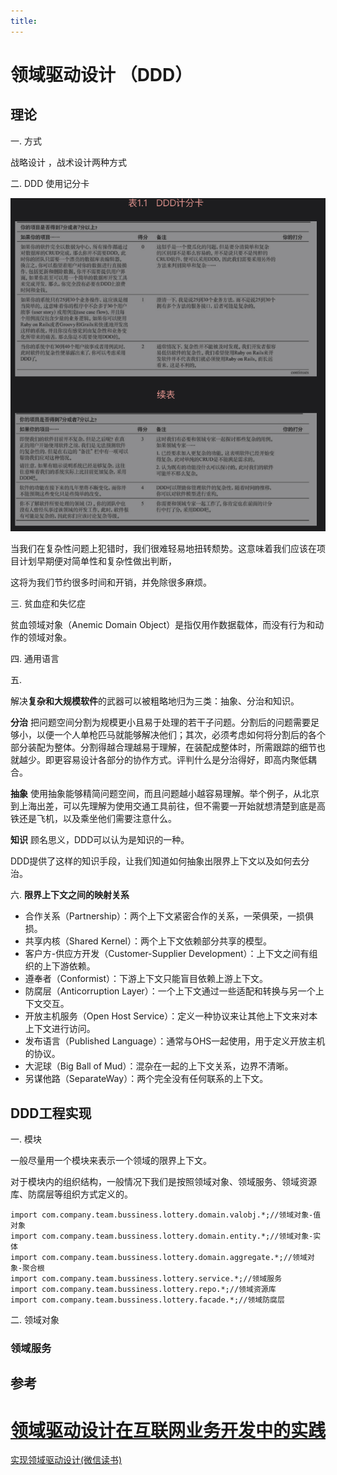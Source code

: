 ```yaml
---
title:
---
```

# 领域驱动设计 （DDD）

## 理论

一. 方式 

   战略设计 ，战术设计两种方式

二. DDD 使用记分卡

![image-20220120105119084](../../ImgSource/image-20220120105119084.png)

当我们在复杂性问题上犯错时，我们很难轻易地扭转颓势。这意味着我们应该在项目计划早期便对简单性和复杂性做出判断，

这将为我们节约很多时间和开销，并免除很多麻烦。

三. 贫血症和失忆症

贫血领域对象（Anemic Domain Object）是指仅用作数据载体，而没有行为和动作的领域对象。

四. 通用语言

五.

解决**复杂和大规模软件**的武器可以被粗略地归为三类：抽象、分治和知识。

**分治** 把问题空间分割为规模更小且易于处理的若干子问题。分割后的问题需要足够小，以便一个人单枪匹马就能够解决他们；其次，必须考虑如何将分割后的各个部分装配为整体。分割得越合理越易于理解，在装配成整体时，所需跟踪的细节也就越少。即更容易设计各部分的协作方式。评判什么是分治得好，即高内聚低耦合。

**抽象** 使用抽象能够精简问题空间，而且问题越小越容易理解。举个例子，从北京到上海出差，可以先理解为使用交通工具前往，但不需要一开始就想清楚到底是高铁还是飞机，以及乘坐他们需要注意什么。

**知识** 顾名思义，DDD可以认为是知识的一种。

DDD提供了这样的知识手段，让我们知道如何抽象出限界上下文以及如何去分治。

六. **限界上下文之间的映射关系**

- 合作关系（Partnership）：两个上下文紧密合作的关系，一荣俱荣，一损俱损。
- 共享内核（Shared Kernel）：两个上下文依赖部分共享的模型。
- 客户方-供应方开发（Customer-Supplier Development）：上下文之间有组织的上下游依赖。
- 遵奉者（Conformist）：下游上下文只能盲目依赖上游上下文。
- 防腐层（Anticorruption Layer）：一个上下文通过一些适配和转换与另一个上下文交互。
- 开放主机服务（Open Host Service）：定义一种协议来让其他上下文来对本上下文进行访问。
- 发布语言（Published Language）：通常与OHS一起使用，用于定义开放主机的协议。
- 大泥球（Big Ball of Mud）：混杂在一起的上下文关系，边界不清晰。
- 另谋他路（SeparateWay）：两个完全没有任何联系的上下文。

## DDD工程实现

一. 模块

一般尽量用一个模块来表示一个领域的限界上下文。

对于模块内的组织结构，一般情况下我们是按照领域对象、领域服务、领域资源库、防腐层等组织方式定义的。

```
import com.company.team.bussiness.lottery.domain.valobj.*;//领域对象-值对象
import com.company.team.bussiness.lottery.domain.entity.*;//领域对象-实体
import com.company.team.bussiness.lottery.domain.aggregate.*;//领域对象-聚合根
import com.company.team.bussiness.lottery.service.*;//领域服务
import com.company.team.bussiness.lottery.repo.*;//领域资源库
import com.company.team.bussiness.lottery.facade.*;//领域防腐层
```

二. 领域对象

### 领域服务



## 参考

# [领域驱动设计在互联网业务开发中的实践](https://tech.meituan.com/2017/12/22/ddd-in-practice.html)

[实现领域驱动设计(微信读书)](https://weread.qq.com/web/reader/3f232740723b60233f23504kd3d322001ad3d9446802347)